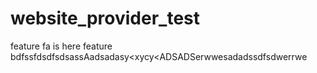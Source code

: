 # website_provider_test
feature fa is here
feature bdfssfdsdfsdsassAadsadasy<xycy<ADSADSerwwesadadssdfsdwerrwe